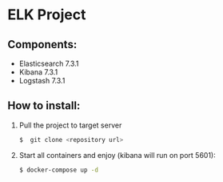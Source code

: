 # ELK Project

## Components:
- Elasticsearch 7.3.1
- Kibana 7.3.1
- Logstash 7.3.1


## How to install:

1. Pull the project to target server
    ```bash
    $  git clone <repository url>

2. Start all containers and enjoy (kibana will run on port 5601):
    ```bash
    $ docker-compose up -d

